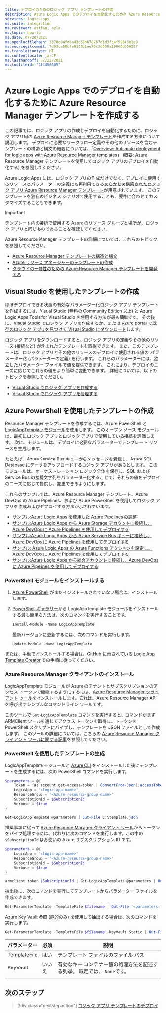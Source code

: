 ```yaml
---
title: デプロイのためのロジック アプリ テンプレートの作成
description: Azure Logic Apps でのデプロイを自動化するための Azure Resource Manager テンプレートを作成する方法を説明します
services: logic-apps
ms.suite: integration
ms.reviewer: estfan, azla
ms.topic: how-to
ms.date: 07/20/2021
ms.openlocfilehash: 3378c04fd6a43d50b670767d1d3fc4f59043e1e9
ms.sourcegitcommit: 7d63ce88bfe8188b1ae70c3d006a29068d066287
ms.translationtype: HT
ms.contentlocale: ja-JP
ms.lasthandoff: 07/22/2021
ms.locfileid: "114456605"
---
```

# <a name="create-azure-resource-manager-templates-to-automate-deployment-for-azure-logic-apps"></a>Azure Logic Apps でのデプロイを自動化するために Azure Resource Manager テンプレートを作成する

この記事では、ロジック アプリの作成とデプロイを自動化するために、ロジック アプリ用の [Azure Resource Manager テンプレート](../azure-resource-manager/management/overview.md)を作成する方法について説明します。 デプロイに必要なワークフロー定義やその他のリソースを含むテンプレートの構造と構文の概要については、「[Overview: Automate deployment for logic apps with Azure Resource Manager templates](logic-apps-azure-resource-manager-templates-overview.md)」 (概要: Azure Resource Manager テンプレートを使用してロジック アプリのデプロイを自動化する) を参照してください。

Azure Logic Apps には、ロジック アプリの作成だけでなく、デプロイに使用するリソースとパラメーターの定義にも再利用できる[あらかじめ構築されたロジック アプリ Azure Resource Manager テンプレート](https://github.com/Azure/azure-quickstart-templates/blob/master/quickstarts/microsoft.logic/logic-app-create/azuredeploy.json)が用意されています。 このテンプレートを独自のビジネス シナリオで使用することも、要件に合わせてカスタマイズすることもできます。

> [!IMPORTANT]
> テンプレート内の接続で使用する Azure のリソース グループと場所が、ロジック アプリと同じものであることを確認してください。

Azure Resource Manager テンプレートの詳細については、これらのトピックを参照してください。

* [Azure Resource Manager テンプレートの構造と構文](../azure-resource-manager/templates/syntax.md)
* [Azure リソース マネージャーのテンプレートの作成](../azure-resource-manager/templates/syntax.md)
* [クラウドの一貫性のための Azure Resource Manager テンプレートを開発する](../azure-resource-manager/templates/template-cloud-consistency.md)

<a name="visual-studio"></a>

## <a name="create-templates-with-visual-studio"></a>Visual Studio を使用したテンプレートの作成

ほぼデプロイできる状態の有効なパラメーター化ロジック アプリ テンプレートを作成するには、Visual Studio (無料の Community Edition 以上) と Azure Logic Apps Tools for Visual Studio を使用する方法が最も簡単です。 その後に、[Visual Studio でロジック アプリを作成](../logic-apps/quickstart-create-logic-apps-with-visual-studio.md)するか、または [Azure portal で既存のロジック アプリを見つけて Visual Studio にダウンロード](../logic-apps/manage-logic-apps-with-visual-studio.md)します。

ロジック アプリをダウンロードすると、ロジック アプリの定義やその他のリソース (接続など) が含まれたテンプレートを取得できます。 また、このテンプレートは、ロジック アプリとその他のリソースのデプロイに使用される値の *パラメーター化* (パラメーターの定義) を行います。 これらのパラメーターには、独立したパラメーター ファイルで値を提供できます。 これにより、デプロイのニーズに応じてこれらの値をより簡単に変更できます。 詳細については、以下のトピックを参照してください。

* [Visual Studio でロジック アプリを作成する](../logic-apps/quickstart-create-logic-apps-with-visual-studio.md)
* [Visual Studio でロジック アプリを管理する](../logic-apps/manage-logic-apps-with-visual-studio.md)

<a name="azure-powershell"></a>

## <a name="create-templates-with-azure-powershell"></a>Azure PowerShell を使用したテンプレートの作成

Resource Manager テンプレートを作成するには、Azure PowerShell と [LogicAppTemplate モジュール](https://github.com/jeffhollan/LogicAppTemplateCreator)を使用します。 このオープン ソース モジュールは、最初にロジック アプリとロジック アプリで使用している接続を評価します。 次に、モジュールは、デプロイに必要なパラメーターでテンプレート リソースを生成します。

たとえば、Azure Service Bus キューからメッセージを受信し、Azure SQL Database にデータをアップロードするロジック アプリがあるとします。 このモジュールは、オーケストレーション ロジック全体を保存し、SQL および Service Bus の接続文字列をパラメーター化することで、それらの値をデプロイのニーズに応じて提供し、変更できるようにします。

これらのサンプルでは、Azure Resource Manager テンプレート、Azure DevOps の Azure Pipelines、および Azure PowerShell を使用してロジック アプリを作成およびデプロイする方法が示されています。

* [サンプル:Azure Logic Apps を使用した Azure Pipelines の調整](https://github.com/Azure-Samples/azure-logic-apps-pipeline-orchestration)
* [サンプル:Azure Logic Apps から Azure Storage アカウントに接続し、Azure DevOps に Azure Pipelines を使用してデプロイする](https://github.com/Azure-Samples/azure-logic-apps-deployment-samples/tree/master/storage-account-connections)
* [サンプル:Azure Logic Apps から Azure Service Bus キューに接続し、Azure DevOps に Azure Pipelines を使用してデプロイする](https://github.com/Azure-Samples/azure-logic-apps-deployment-samples/tree/master/service-bus-connections)
* [サンプル: Azure Logic Apps の Azure Functions アクションを設定し、Azure DevOps に Azure Pipelines を使用してデプロイする](https://github.com/Azure-Samples/azure-logic-apps-deployment-samples/tree/master/function-app-actions)
* [サンプル:Azure Logic Apps から統合アカウントに接続し、Azure DevOps に Azure Pipelines を使用してデプロイする](https://github.com/Azure-Samples/azure-logic-apps-deployment-samples/tree/master/integration-account-connections)

### <a name="install-powershell-modules"></a>PowerShell モジュールをインストールする

1. [Azure PowerShell](/powershell/azure/install-az-ps) がまだインストールされていない場合は、インストールします。

1. [PowerShell ギャラリー](https://www.powershellgallery.com/packages/LogicAppTemplate)から LogicAppTemplate モジュールをインストールする最も簡単な方法は、次のコマンドを実行することです。

   ```powershell
   Install-Module -Name LogicAppTemplate
   ```

   最新バージョンに更新するには、次のコマンドを実行します。

   ```powershell
   Update-Module -Name LogicAppTemplate
   ```

または、手動でインストールする場合は、GitHub に示されている [Logic App Template Creator](https://github.com/jeffhollan/LogicAppTemplateCreator) での手順に従ってください。

### <a name="install-azure-resource-manager-client"></a>Azure Resource Manager クライアントのインストール

LogicAppTemplate モジュールが Azure のテナントとサブスクリプションのアクセス トークンで機能するようにするには、[Azure Resource Manager クライアント ツール](https://github.com/projectkudu/ARMClient)をインストールします。これは、Azure Resource Manager API を呼び出すシンプルなコマンドライン ツールです。

このツールで `Get-LogicAppTemplate` コマンドを実行すると、コマンドがまず ARMClient ツールを通じてアクセス トークンを取得し、トークンを PowerShell スクリプトにパイプし、テンプレートを JSON ファイルとして作成します。 このツールの詳細については、こちらの [Azure Resource Manager クライアント ツールに関する記事](https://blog.davidebbo.com/2015/01/azure-resource-manager-client.html)を参照してください。

### <a name="generate-template-with-powershell"></a>PowerShell を使用したテンプレートの生成

LogicAppTemplate モジュールと [Azure CLI](/cli/azure/) をインストールした後にテンプレートを生成するには、次の PowerShell コマンドを実行します。

```powershell
$parameters = @{
    Token = (az account get-access-token | ConvertFrom-Json).accessToken
    LogicApp = '<logic-app-name>'
    ResourceGroup = '<Azure-resource-group-name>'
    SubscriptionId = $SubscriptionId
    Verbose = $true
}

Get-LogicAppTemplate @parameters | Out-File C:\template.json
```

推奨事項に従って [Azure Resource Manager クライアント ツール](https://github.com/projectkudu/ARMClient)からトークンをパイプ処理するには、代わりに次のコマンドを実行します。この中の `$SubscriptionId` はお使いの Azure サブスクリプション ID です。

```powershell
$parameters = @{
    LogicApp = '<logic-app-name>'
    ResourceGroup = '<Azure-resource-group-name>'
    SubscriptionId = $SubscriptionId
    Verbose = $true
}

armclient token $SubscriptionId | Get-LogicAppTemplate @parameters | Out-File C:\template.json
```

抽出後に、次のコマンドを実行してテンプレートからパラメーター ファイルを作成できます。

```powershell
Get-ParameterTemplate -TemplateFile $filename | Out-File '<parameters-file-name>.json'
```

Azure Key Vault 参照 (静的のみ) を使用して抽出する場合は、次のコマンドを実行します。

```powershell
Get-ParameterTemplate -TemplateFile $filename -KeyVault Static | Out-File $fileNameParameter
```

| パラメーター | 必須 | 説明 |
|------------|----------|-------------|
| TemplateFile | はい | テンプレート ファイルのファイル パス |
| KeyVault | いいえ | 有効なキー コンテナー値の処理方法を記述する列挙。 既定では、 `None`です。 |
||||

## <a name="next-steps"></a>次のステップ

> [!div class="nextstepaction"]
> [ロジック アプリ テンプレートのデプロイ](../logic-apps/logic-apps-deploy-azure-resource-manager-templates.md)